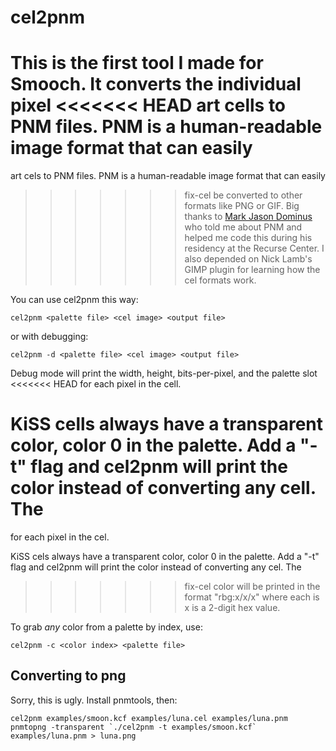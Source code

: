 # cel2pnm

This is the first tool I made for Smooch. It converts the individual pixel
<<<<<<< HEAD
art cells to PNM files. PNM is a human-readable image format that can easily
=======
art cels to PNM files. PNM is a human-readable image format that can easily
>>>>>>> fix-cel
be converted to other formats like PNG or GIF. Big thanks to [Mark Jason Dominus](http://blog.plover.com/)
 who told me about PNM and helped me code this during his residency at the Recurse
Center. I also depended on Nick Lamb's GIMP plugin for learning how the cel
formats work.

You can use cel2pnm this way:

```(sh)
cel2pnm <palette file> <cel image> <output file>
```
or with debugging:
```(sh)
cel2pnm -d <palette file> <cel image> <output file>
```

Debug mode will print the width, height, bits-per-pixel, and the palette slot
<<<<<<< HEAD
for each pixel in the cell.

KiSS cells always have a transparent color, color 0 in the palette. Add a "-t"
flag and cel2pnm will print the color instead of converting any cell. The
=======
for each pixel in the cel.

KiSS cels always have a transparent color, color 0 in the palette. Add a "-t"
flag and cel2pnm will print the color instead of converting any cel. The
>>>>>>> fix-cel
color will be printed in the format "rbg:x/x/x" where each is x is a 2-digit
hex value.

To grab *any* color from a palette by index, use:

```(sh)
cel2pnm -c <color index> <palette file>
```

## Converting to png

Sorry, this is ugly. Install pnmtools, then:

```(sh)
cel2pnm examples/smoon.kcf examples/luna.cel examples/luna.pnm
pnmtopng -transparent `./cel2pnm -t examples/smoon.kcf` examples/luna.pnm > luna.png
```

